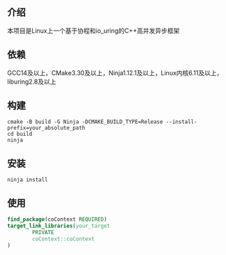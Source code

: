 ## 介绍

本项目是Linux上一个基于协程和io_uring的C++高并发异步框架

## 依赖

GCC14及以上，CMake3.30及以上，Ninja1.12.1及以上，Linux内核6.11及以上，liburing2.8及以上

## 构建

```shell
cmake -B build -G Ninja -DCMAKE_BUILD_TYPE=Release --install-prefix=your_absolute_path
cd build
ninja
```

## 安装

```shell
ninja install
```

## 使用

```cmake
find_package(coContext REQUIRED)
target_link_libraries(your_target
        PRIVATE
        coContext::coContext
)
```

